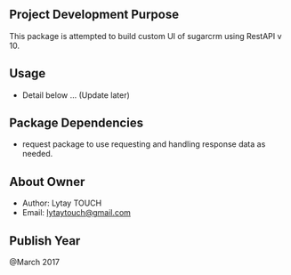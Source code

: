 ## Project Development Purpose
  This package is attempted to build custom UI of sugarcrm using RestAPI v 10.

## Usage
  - Detail below ... (Update later)

## Package Dependencies
  - request package to use requesting and handling response data as needed.

## About Owner
  - Author: Lytay TOUCH
  - Email: lytaytouch@gmail.com

## Publish Year
  @March 2017
